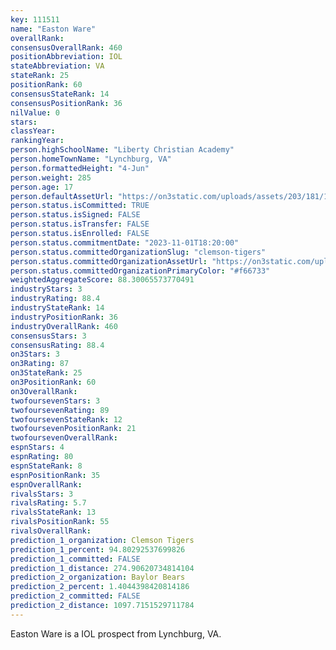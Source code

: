 ```yaml
---
key: 111511
name: "Easton Ware"
overallRank: 
consensusOverallRank: 460
positionAbbreviation: IOL
stateAbbreviation: VA
stateRank: 25
positionRank: 60
consensusStateRank: 14
consensusPositionRank: 36
nilValue: 0
stars: 
classYear: 
rankingYear: 
person.highSchoolName: "Liberty Christian Academy"
person.homeTownName: "Lynchburg, VA"
person.formattedHeight: "4-Jun"
person.weight: 285
person.age: 17
person.defaultAssetUrl: "https://on3static.com/uploads/assets/203/181/181203.png"
person.status.isCommitted: TRUE
person.status.isSigned: FALSE
person.status.isTransfer: FALSE
person.status.isEnrolled: FALSE
person.status.commitmentDate: "2023-11-01T18:20:00"
person.status.committedOrganizationSlug: "clemson-tigers"
person.status.committedOrganizationAssetUrl: "https://on3static.com/uploads/assets/883/149/149883.svg"
person.status.committedOrganizationPrimaryColor: "#f66733"
weightedAggregateScore: 88.30065573770491
industryStars: 3
industryRating: 88.4
industryStateRank: 14
industryPositionRank: 36
industryOverallRank: 460
consensusStars: 3
consensusRating: 88.4
on3Stars: 3
on3Rating: 87
on3StateRank: 25
on3PositionRank: 60
on3OverallRank: 
twofoursevenStars: 3
twofoursevenRating: 89
twofoursevenStateRank: 12
twofoursevenPositionRank: 21
twofoursevenOverallRank: 
espnStars: 4
espnRating: 80
espnStateRank: 8
espnPositionRank: 35
espnOverallRank: 
rivalsStars: 3
rivalsRating: 5.7
rivalsStateRank: 13
rivalsPositionRank: 55
rivalsOverallRank: 
prediction_1_organization: Clemson Tigers
prediction_1_percent: 94.80292537699826
prediction_1_committed: FALSE
prediction_1_distance: 274.90620734814104
prediction_2_organization: Baylor Bears
prediction_2_percent: 1.4044398420814186
prediction_2_committed: FALSE
prediction_2_distance: 1097.7151529711784
---
```

Easton Ware is a IOL prospect from Lynchburg, VA.